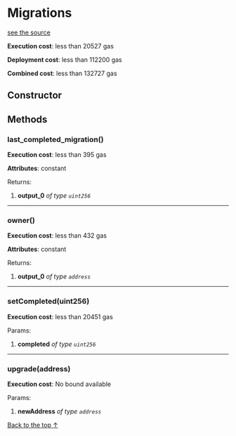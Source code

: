 # Migrations
[see the source](https://github.com/daostack/arc/tree/master/contracts/Migrations.sol)


**Execution cost**: less than 20527 gas

**Deployment cost**: less than 112200 gas

**Combined cost**: less than 132727 gas

## Constructor






## Methods
### last_completed_migration()


**Execution cost**: less than 395 gas

**Attributes**: constant



Returns:


1. **output_0** *of type `uint256`*

--- 
### owner()


**Execution cost**: less than 432 gas

**Attributes**: constant



Returns:


1. **output_0** *of type `address`*

--- 
### setCompleted(uint256)


**Execution cost**: less than 20451 gas


Params:

1. **completed** *of type `uint256`*


--- 
### upgrade(address)


**Execution cost**: No bound available


Params:

1. **newAddress** *of type `address`*


[Back to the top ↑](#migrations)
